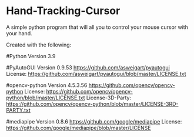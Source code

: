# Hand-Tracking-Cursor
A simple python program that will all you to control your mouse cursor with your hand.

Created with the following:

#Python Version 3.9 

#PyAutoGUI Version 0.9.53 https://github.com/asweigart/pyautogui
License: https://github.com/asweigart/pyautogui/blob/master/LICENSE.txt

#opencv-python Version 4.5.3.56 https://github.com/opencv/opencv-python
License: https://github.com/opencv/opencv-python/blob/master/LICENSE.txt
License-3D-Party: https://github.com/opencv/opencv-python/blob/master/LICENSE-3RD-PARTY.txt


#mediapipe Version 0.8.6 https://github.com/google/mediapipe
License: https://github.com/google/mediapipe/blob/master/LICENSE

